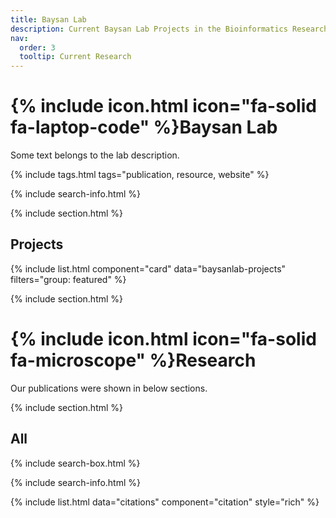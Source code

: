 ```yaml
---
title: Baysan Lab
description: Current Baysan Lab Projects in the Bioinformatics Research Group
nav:
  order: 3
  tooltip: Current Research
---
```


# {% include icon.html icon="fa-solid fa-laptop-code" %}Baysan Lab

Some text belongs to the lab description.

{% include tags.html tags="publication, resource, website" %}

{% include search-info.html %}

{% include section.html %}

## Projects

{% include list.html component="card" data="baysanlab-projects" filters="group: featured" %}

{% include section.html %}

# {% include icon.html icon="fa-solid fa-microscope" %}Research

Our publications were shown in below sections.

{% include section.html %}

## All

{% include search-box.html %}

{% include search-info.html %}

{% include list.html data="citations" component="citation" style="rich" %}